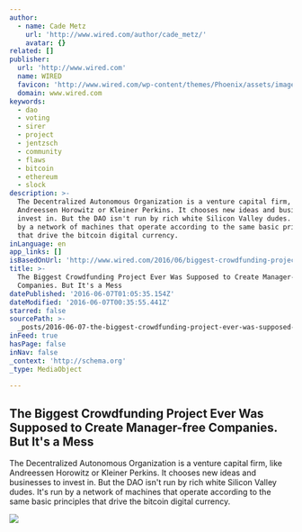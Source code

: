 ```yaml
---
author:
  - name: Cade Metz
    url: 'http://www.wired.com/author/cade_metz/'
    avatar: {}
related: []
publisher:
  url: 'http://www.wired.com'
  name: WIRED
  favicon: 'http://www.wired.com/wp-content/themes/Phoenix/assets/images/favicon.ico'
  domain: www.wired.com
keywords:
  - dao
  - voting
  - sirer
  - project
  - jentzsch
  - community
  - flaws
  - bitcoin
  - ethereum
  - slock
description: >-
  The Decentralized Autonomous Organization is a venture capital firm, like
  Andreessen Horowitz or Kleiner Perkins. It chooses new ideas and businesses to
  invest in. But the DAO isn't run by rich white Silicon Valley dudes. It's run
  by a network of machines that operate according to the same basic principles
  that drive the bitcoin digital currency.
inLanguage: en
app_links: []
isBasedOnUrl: 'http://www.wired.com/2016/06/biggest-crowdfunding-project-ever-dao-mess/'
title: >-
  The Biggest Crowdfunding Project Ever Was Supposed to Create Manager-free
  Companies. But It's a Mess
datePublished: '2016-06-07T01:05:35.154Z'
dateModified: '2016-06-07T00:35:55.441Z'
starred: false
sourcePath: >-
  _posts/2016-06-07-the-biggest-crowdfunding-project-ever-was-supposed-to-create.md
inFeed: true
hasPage: false
inNav: false
_context: 'http://schema.org'
_type: MediaObject

---
```

<article style=""><h1>The Biggest Crowdfunding Project Ever Was Supposed to Create Manager-free Companies. But It's a Mess</h1><p>The Decentralized Autonomous Organization is a venture capital firm, like Andreessen Horowitz or Kleiner Perkins. It chooses new ideas and businesses to invest in. But the DAO isn't run by rich white Silicon Valley dudes. It's run by a network of machines that operate according to the same basic principles that drive the bitcoin digital currency.</p><img src="http://www.wired.com/wp-content/uploads/2016/06/GettyImages-476407873-f-1200x630.jpg" /></article>